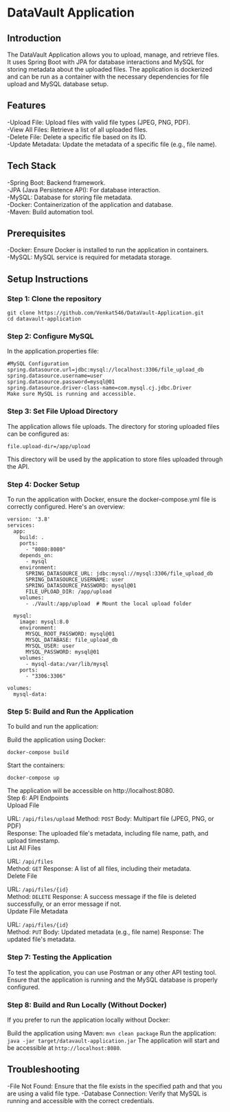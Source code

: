 # DataVault Application  


## Introduction  
The DataVault Application allows you to upload, manage, and retrieve files. It uses Spring Boot with JPA for database interactions and MySQL for storing metadata about the uploaded files. The application is dockerized and can be run as a container with the necessary dependencies for file upload and MySQL database setup.  


## Features  

-Upload File: Upload files with valid file types (JPEG, PNG, PDF).  
-View All Files: Retrieve a list of all uploaded files.  
-Delete File: Delete a specific file based on its ID.  
-Update Metadata: Update the metadata of a specific file (e.g., file name).  


## Tech Stack  

-Spring Boot: Backend framework.  
-JPA (Java Persistence API): For database interaction.  
-MySQL: Database for storing file metadata.  
-Docker: Containerization of the application and database.  
-Maven: Build automation tool.


## Prerequisites  

-Docker: Ensure Docker is installed to run the application in containers.  
-MySQL: MySQL service is required for metadata storage.  


## Setup Instructions  

### Step 1: Clone the repository  
```
git clone https://github.com/Venkat546/DataVault-Application.git
cd datavault-application
```

### Step 2: Configure MySQL  

In the application.properties file:  

```
#MySQL Configuration
spring.datasource.url=jdbc:mysql://localhost:3306/file_upload_db
spring.datasource.username=user
spring.datasource.password=mysql@01
spring.datasource.driver-class-name=com.mysql.cj.jdbc.Driver
Make sure MySQL is running and accessible.
```

### Step 3: Set File Upload Directory  
The application allows file uploads. The directory for storing uploaded files can be configured as:  

```
file.upload-dir=/app/upload
```
This directory will be used by the application to store files uploaded through the API.  

### Step 4: Docker Setup  
To run the application with Docker, ensure the docker-compose.yml file is correctly configured. Here's an overview:  

```
version: '3.8'
services:
  app:
    build: .
    ports:
      - "8080:8080"
    depends_on:
      - mysql
    environment:
      SPRING_DATASOURCE_URL: jdbc:mysql://mysql:3306/file_upload_db
      SPRING_DATASOURCE_USERNAME: user
      SPRING_DATASOURCE_PASSWORD: mysql@01
      FILE_UPLOAD_DIR: /app/upload
    volumes:
      - ./Vault:/app/upload  # Mount the local upload folder

  mysql:
    image: mysql:8.0
    environment:
      MYSQL_ROOT_PASSWORD: mysql@01
      MYSQL_DATABASE: file_upload_db
      MYSQL_USER: user
      MYSQL_PASSWORD: mysql@01
    volumes:
      - mysql-data:/var/lib/mysql
    ports:
      - "3306:3306"

volumes:
  mysql-data:
```

### Step 5: Build and Run the Application  
To build and run the application:  

Build the application using Docker:  

```
docker-compose build
```
Start the containers:  
```
docker-compose up
```
The application will be accessible on http://localhost:8080.  
Step 6: API Endpoints  
Upload File  

URL: ``/api/files/upload``
Method: `POST` 
Body: Multipart file (JPEG, PNG, or PDF)  
Response: The uploaded file's metadata, including file name, path, and upload timestamp.  
List All Files  

URL: ``/api/files``  
Method: `GET` 
Response: A list of all files, including their metadata.  
Delete File  

URL: ``/api/files/{id}``  
Method: `DELETE` 
Response: A success message if the file is deleted successfully, or an error message if not.    
Update File Metadata  

URL: ``/api/files/{id}``  
Method: `PUT`
Body: Updated metadata (e.g., file name)
Response: The updated file's metadata.  

### Step 7: Testing the Application
To test the application, you can use Postman or any other API testing tool. Ensure that the application is running and the MySQL database is properly configured.  

### Step 8: Build and Run Locally (Without Docker)  
If you prefer to run the application locally without Docker:  

Build the application using Maven:
```mvn clean package```
Run the application:
```java -jar target/datavault-application.jar```
The application will start and be accessible at `http://localhost:8080`.

## Troubleshooting  

-File Not Found: Ensure that the file exists in the specified path and that you are using a valid file type.
-Database Connection: Verify that MySQL is running and accessible with the correct credentials.
